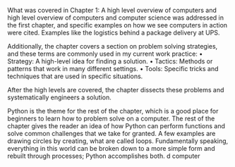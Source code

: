 What was covered in Chapter 1:
A high level overview of computers and high level overview of computers and computer science was addressed in the first chapter, and specific examples on how we see computers in action were cited. Examples like the logistics behind a package delivery at UPS.

Additionally, the chapter covers a section on problem solving strategies, and these terms are commonly used in my current work practice:
•   Strategy: A high-level idea for finding a solution.
•   Tactics: Methods or patterns that work in many different settings.
•   Tools: Specific tricks and techniques that are used in specific situations.

After the high levels are covered, the chapter dissects these problems and systematically engineers a solution. 

Python is the theme for the rest of the chapter, which is a good place for beginners to learn how to problem solve on a computer. The rest of the chapter gives the reader an idea of how Python can perform functions and solve common challenges that we take for granted. A few examples are drawing circles by creating, what are called loops. Fundamentally speaking, everything in this world can be broken down to a more simple form and rebuilt through processes; Python accomplishes both.  d computer 

